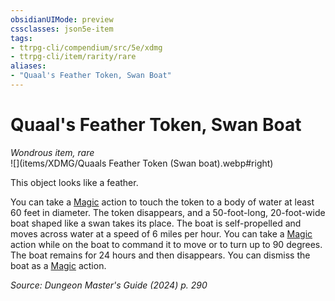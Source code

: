 ```yaml
---
obsidianUIMode: preview
cssclasses: json5e-item
tags:
- ttrpg-cli/compendium/src/5e/xdmg
- ttrpg-cli/item/rarity/rare
aliases: 
- "Quaal's Feather Token, Swan Boat"
---
```

# Quaal's Feather Token, Swan Boat
*Wondrous item, rare*  
![](items/XDMG/Quaals Feather Token (Swan boat).webp#right)  


This object looks like a feather.

You can take a [Magic](actions.md#Magic) action to touch the token to a body of water at least 60 feet in diameter. The token disappears, and a 50-foot-long, 20-foot-wide boat shaped like a swan takes its place. The boat is self-propelled and moves across water at a speed of 6 miles per hour. You can take a [Magic](actions.md#Magic) action while on the boat to command it to move or to turn up to 90 degrees. The boat remains for 24 hours and then disappears. You can dismiss the boat as a [Magic](actions.md#Magic) action.

*Source: Dungeon Master's Guide (2024) p. 290*